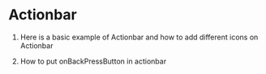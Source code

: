 # Actionbar
1. Here is a basic example of Actionbar and how to add different icons on Actionbar

2. How to put onBackPressButton in actionbar
